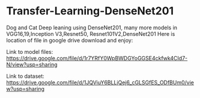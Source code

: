 # Transfer-Learning-DenseNet201
Dog and Cat Deep leaning using DenseNet201, many more models in VGG16,19,Inception V3,Resnet50, Resnet101V2,DenseNet201
Here is location of file in google drive download and enjoy:

Link to model files:
https://drive.google.com/file/d/1r7YRfY0WpBWDGYoGGSE4ckfwk4CId7-N/view?usp=sharing

Link to dataset:
https://drive.google.com/file/d/1JQViuY6BLLjQej6_cGLSGfES_ODfBUm0/view?usp=sharing
